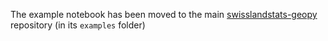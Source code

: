 The example notebook has been moved to the main [swisslandstats-geopy](https://github.com/martibosch/swisslandstats-geopy) repository (in its `examples` folder)


